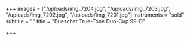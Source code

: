 +++
images = ["/uploads/img_7204.jpg", "/uploads/img_7203.jpg", "/uploads/img_7202.jpg", "/uploads/img_7201.jpg"]
instruments = "sold"
subtitle = ""
title = "Buescher True-Tone Duo-Cup 99-D"

+++
